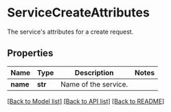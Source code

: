 # ServiceCreateAttributes

The service's attributes for a create request.
## Properties
Name | Type | Description | Notes
------------ | ------------- | ------------- | -------------
**name** | **str** | Name of the service. | 

[[Back to Model list]](README.md#documentation-for-models) [[Back to API list]](README.md#documentation-for-api-endpoints) [[Back to README]](README.md)


